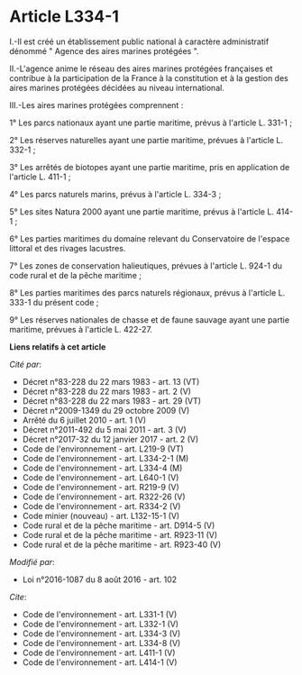 # Article L334-1

I.-Il est créé un établissement public national à caractère administratif dénommé " Agence des aires marines protégées ". 

II.-L'agence anime le réseau des aires marines protégées françaises et contribue à la participation de la France à la
constitution et à la gestion des aires marines protégées décidées au niveau international. 

III.-Les aires marines protégées comprennent : 

1° Les parcs nationaux ayant une partie maritime, prévus à l'article L. 331-1 ; 

2° Les réserves naturelles ayant une partie maritime, prévues à l'article L. 332-1 ; 

3° Les arrêtés de biotopes ayant une partie maritime, pris en application de l'article L. 411-1 ; 

4° Les parcs naturels marins, prévus à l'article L. 334-3 ; 

5° Les sites Natura 2000 ayant une partie maritime, prévus à l'article L. 414-1 ; 

6° Les parties maritimes du domaine relevant du Conservatoire de l'espace littoral et des rivages lacustres.

7° Les zones de conservation halieutiques, prévues à l'article L. 924-1 du code rural et de la pêche maritime ; 

8° Les parties maritimes des parcs naturels régionaux, prévus à l'article L. 333-1 du présent code ; 

9° Les réserves nationales de chasse et de faune sauvage ayant une partie maritime, prévues à l'article L. 422-27.

**Liens relatifs à cet article**

_Cité par_:

  - Décret n°83-228 du 22 mars 1983 - art. 13 (VT)
  - Décret n°83-228 du 22 mars 1983 - art. 2 (V)
  - Décret n°83-228 du 22 mars 1983 - art. 29 (VT)
  - Décret n°2009-1349 du 29 octobre 2009 (V)
  - Arrêté du 6 juillet 2010 - art. 1 (V)
  - Décret n°2011-492 du 5 mai 2011 - art. 3 (V)
  - Décret n°2017-32 du 12 janvier 2017 - art. 2 (V)
  - Code de l'environnement - art. L219-9 (VT)
  - Code de l'environnement - art. L334-2-1 (M)
  - Code de l'environnement - art. L334-4 (M)
  - Code de l'environnement - art. L640-1 (V)
  - Code de l'environnement - art. R219-9 (V)
  - Code de l'environnement - art. R322-26 (V)
  - Code de l'environnement - art. R334-2 (V)
  - Code minier (nouveau) - art. L132-15-1 (V)
  - Code rural et de la pêche maritime - art. D914-5 (V)
  - Code rural et de la pêche maritime - art. R923-11 (V)
  - Code rural et de la pêche maritime - art. R923-40 (V)

_Modifié par_:

  - Loi n°2016-1087 du 8 août 2016 - art. 102

_Cite_:

  - Code de l'environnement - art. L331-1 (V)
  - Code de l'environnement - art. L332-1 (V)
  - Code de l'environnement - art. L334-3 (V)
  - Code de l'environnement - art. L334-8 (V)
  - Code de l'environnement - art. L411-1 (V)
  - Code de l'environnement - art. L414-1 (V)
